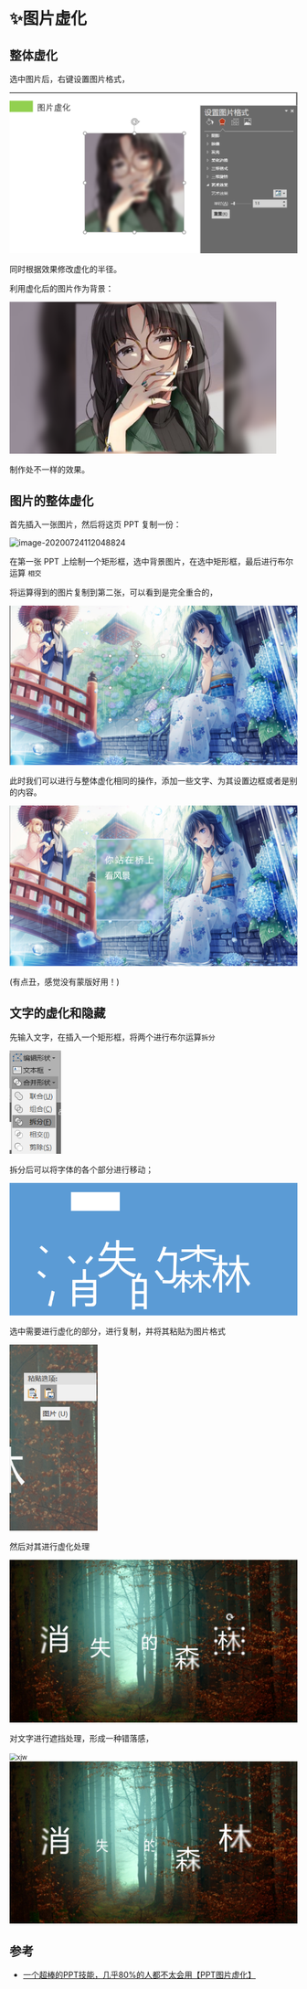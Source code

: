 # ✨图片虚化

## 整体虚化

选中图片后，右键设置图片格式，

<img src=".\img\image-20200724104443049.png" alt="image-20200724104443049" style="zoom:80%;" />

同时根据效果修改虚化的半径。

利用虚化后的图片作为背景：

<img src=".\img\image-20200724150640351.png" alt="image-20200724150640351" style="zoom:80%;" />

制作处不一样的效果。

## 图片的整体虚化

首先插入一张图片，然后将这页 PPT 复制一份：

![image-20200724112048824](C:\Users\Hu\AppData\Roaming\Typora\typora-user-images\image-20200724112048824.png)

在第一张 PPT 上绘制一个矩形框，选中背景图片，在选中矩形框，最后进行布尔运算 `相交` 





将运算得到的图片复制到第二张，可以看到是完全重合的，

<img src=".\img\image-20200724113156751.png" alt="image-20200724113156751" style="zoom:80%;" />

此时我们可以进行与整体虚化相同的操作，添加一些文字、为其设置边框或者是别的内容。

<img src=".\img\image-20200724113616964.png" alt="image-20200724113616964" style="zoom:80%;" />

(有点丑，感觉没有蒙版好用！)

## 文字的虚化和隐藏

先输入文字，在插入一个矩形框，将两个进行布尔运算`拆分` 

<img src=".\img\image-20200724142020744.png" alt="image-20200724142020744" style="zoom:80%;" />







拆分后可以将字体的各个部分进行移动；

<img src=".\img\image-20200724144048824.png" alt="image-20200724144048824" style="zoom:80%;" />

选中需要进行虚化的部分，进行复制，并将其粘贴为图片格式

<img src=".\img\image-20200724142851984.png" alt="image-20200724142851984" style="zoom:80%;" />

然后对其进行虚化处理

<img src=".\img\image-20200724143354155.png" alt="image-20200724143354155" style="zoom:80%;" />



对文字进行遮挡处理，形成一种错落感，

<img src=".\img\xjw.gif" alt="xjw" style="zoom:80%;" />





<img src=".\img\image-20200724143633670.png" alt="image-20200724143633670" style="zoom:80%;" />





## 参考

- <a href="https://www.bilibili.com/video/BV1Ng4y1v7uY" target="">一个超棒的PPT技能，几乎80%的人都不太会用【PPT图片虚化】</a> 